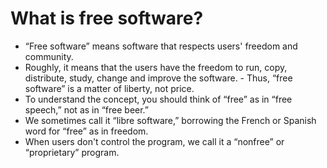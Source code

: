 # What is free software?

- “Free software” means software that respects users' freedom and community. 
- Roughly, it means that the users have the freedom to run, copy, distribute, study, change and improve the software. - Thus, “free software” is a matter of liberty, not price. 
- To understand the concept, you should think of “free” as in “free speech,” not as in “free beer.” 
- We sometimes call it “libre software,” borrowing the French or Spanish word for “free” as in freedom.
- When users don't control the program, we call it a “nonfree” or “proprietary” program.
